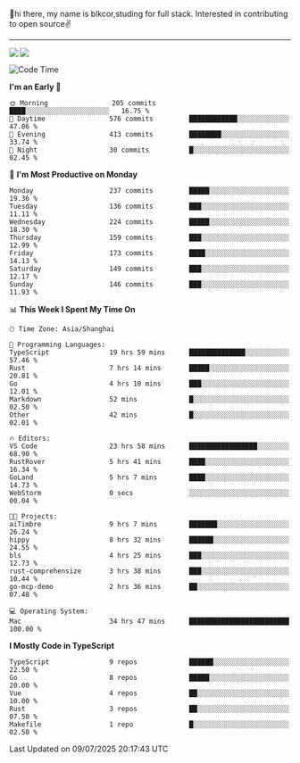 👋hi there, my name is blkcor,studing for full stack.
Interested in contributing to open source✌️

<hr/>

![](https://github-readme-stats.vercel.app/api?username=blkcor)
<a href="https://github.com/blkcor/github-readme-stats">
    <img align="left" src="https://github-readme-stats.vercel.app/api/top-langs/?username=blkcor&hide=jupyter%20notebook,shaderlab,tex,c%23&langs_count=9" />
</a>


<!--START_SECTION:waka-->
![Code Time](http://img.shields.io/badge/Code%20Time-2%2C224%20hrs%2034%20mins-blue)

**I'm an Early 🐤** 

```text
🌞 Morning                205 commits         ████░░░░░░░░░░░░░░░░░░░░░   16.75 % 
🌆 Daytime                576 commits         ████████████░░░░░░░░░░░░░   47.06 % 
🌃 Evening                413 commits         ████████░░░░░░░░░░░░░░░░░   33.74 % 
🌙 Night                  30 commits          █░░░░░░░░░░░░░░░░░░░░░░░░   02.45 % 
```
📅 **I'm Most Productive on Monday** 

```text
Monday                   237 commits         █████░░░░░░░░░░░░░░░░░░░░   19.36 % 
Tuesday                  136 commits         ███░░░░░░░░░░░░░░░░░░░░░░   11.11 % 
Wednesday                224 commits         █████░░░░░░░░░░░░░░░░░░░░   18.30 % 
Thursday                 159 commits         ███░░░░░░░░░░░░░░░░░░░░░░   12.99 % 
Friday                   173 commits         ████░░░░░░░░░░░░░░░░░░░░░   14.13 % 
Saturday                 149 commits         ███░░░░░░░░░░░░░░░░░░░░░░   12.17 % 
Sunday                   146 commits         ███░░░░░░░░░░░░░░░░░░░░░░   11.93 % 
```


📊 **This Week I Spent My Time On** 

```text
🕑︎ Time Zone: Asia/Shanghai

💬 Programming Languages: 
TypeScript               19 hrs 59 mins      ██████████████░░░░░░░░░░░   57.46 % 
Rust                     7 hrs 14 mins       █████░░░░░░░░░░░░░░░░░░░░   20.81 % 
Go                       4 hrs 10 mins       ███░░░░░░░░░░░░░░░░░░░░░░   12.01 % 
Markdown                 52 mins             █░░░░░░░░░░░░░░░░░░░░░░░░   02.50 % 
Other                    42 mins             █░░░░░░░░░░░░░░░░░░░░░░░░   02.01 % 

🔥 Editors: 
VS Code                  23 hrs 58 mins      █████████████████░░░░░░░░   68.90 % 
RustRover                5 hrs 41 mins       ████░░░░░░░░░░░░░░░░░░░░░   16.34 % 
GoLand                   5 hrs 7 mins        ████░░░░░░░░░░░░░░░░░░░░░   14.73 % 
WebStorm                 0 secs              ░░░░░░░░░░░░░░░░░░░░░░░░░   00.04 % 

🐱‍💻 Projects: 
aiTimbre                 9 hrs 7 mins        ███████░░░░░░░░░░░░░░░░░░   26.24 % 
hippy                    8 hrs 32 mins       ██████░░░░░░░░░░░░░░░░░░░   24.55 % 
bls                      4 hrs 25 mins       ███░░░░░░░░░░░░░░░░░░░░░░   12.73 % 
rust-comprehensize       3 hrs 38 mins       ███░░░░░░░░░░░░░░░░░░░░░░   10.44 % 
go-mcp-demo              2 hrs 36 mins       ██░░░░░░░░░░░░░░░░░░░░░░░   07.48 % 

💻 Operating System: 
Mac                      34 hrs 47 mins      █████████████████████████   100.00 % 
```

**I Mostly Code in TypeScript** 

```text
TypeScript               9 repos             ██████░░░░░░░░░░░░░░░░░░░   22.50 % 
Go                       8 repos             █████░░░░░░░░░░░░░░░░░░░░   20.00 % 
Vue                      4 repos             ██░░░░░░░░░░░░░░░░░░░░░░░   10.00 % 
Rust                     3 repos             ██░░░░░░░░░░░░░░░░░░░░░░░   07.50 % 
Makefile                 1 repo              █░░░░░░░░░░░░░░░░░░░░░░░░   02.50 % 
```




 Last Updated on 09/07/2025 20:17:43 UTC
<!--END_SECTION:waka-->


